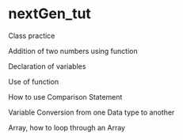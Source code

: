 # nextGen_tut
Class practice

Addition of two numbers using function

Declaration of variables

Use of function

How to use Comparison Statement

Variable Conversion from one Data type to another

 Array, how to loop through an Array